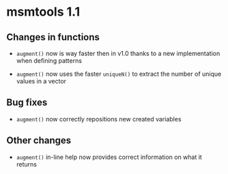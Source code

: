 # msmtools 1.1

## Changes in functions

* `augment()` now is way faster then in v1.0 thanks to a new implementation when defining patterns

* `augment()` now uses the faster `uniqueN()` to extract the number of unique values in a vector

## Bug fixes

* `augment()` now correctly repositions new created variables

## Other changes

* `augment()` in-line help now provides correct information on what it returns

